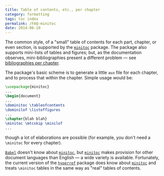 ```yaml
---
title: Table of contents, etc., per chapter
category: formatting
tags: toc index
permalink: /FAQ-minitoc
date: 2014-06-10
---
```


The common style, of a "small" table of contents for each part,
chapter, or even section, is supported by the [`minitoc`](https://ctan.org/pkg/minitoc)
package.  The package also supports mini-lists of tables and figures;
but, as the documentation observes, mini-bibliographies present a
different problem&nbsp;&mdash; see
[bibliographies per chapter](FAQ-chapbib).

The package's basic scheme is to generate a little `aux` file for
each chapter, and to process that within the chapter.  Simple usage
would be:
```latex
\usepackage{minitoc}
...
\begin{document}
...
\dominitoc \tableofcontents
\dominilof \listoffigures
...
\chapter{blah blah}
\minitoc \mtcskip \minilof
...
```
though a lot of elaborations are possible (for example, you don't need
a `\minitoc` for every chapter).

[`Babel`](https://ctan.org/pkg/Babel) doesn't know about [`minitoc`](https://ctan.org/pkg/minitoc), but
[`minitoc`](https://ctan.org/pkg/minitoc) makes provision for other document languages than
English&nbsp;&mdash; a wide variety is available.  Fortunately, the current
version of the [`hyperref`](https://ctan.org/pkg/hyperref) package does know about
[`minitoc`](https://ctan.org/pkg/minitoc) and treats `\minitoc` tables in the
same way as "real" tables of contents.

